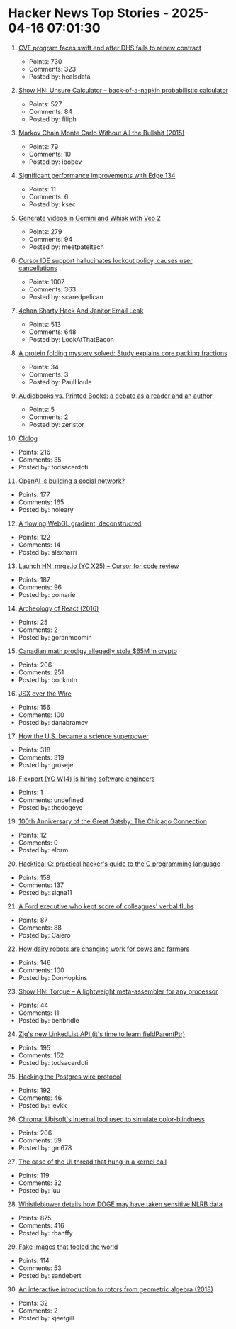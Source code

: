 # Hacker News Top Stories - 2025-04-16 07:01:30

1. [CVE program faces swift end after DHS fails to renew contract](https://www.csoonline.com/article/3963190/cve-program-faces-swift-end-after-dhs-fails-to-renew-contract-leaving-security-flaw-tracking-in-limbo.html)
   - Points: 730
   - Comments: 323
   - Posted by: healsdata

2. [Show HN: Unsure Calculator – back-of-a-napkin probabilistic calculator](https://filiph.github.io/unsure/)
   - Points: 527
   - Comments: 84
   - Posted by: filiph

3. [Markov Chain Monte Carlo Without All the Bullshit (2015)](https://www.jeremykun.com/2015/04/06/markov-chain-monte-carlo-without-all-the-bullshit/)
   - Points: 79
   - Comments: 10
   - Posted by: ibobev

4. [Significant performance improvements with Edge 134](https://blogs.windows.com/msedgedev/2025/04/10/significant-performance-improvements-with-edge-134/)
   - Points: 11
   - Comments: 6
   - Posted by: ksec

5. [Generate videos in Gemini and Whisk with Veo 2](https://blog.google/products/gemini/video-generation/)
   - Points: 279
   - Comments: 94
   - Posted by: meetpateltech

6. [Cursor IDE support hallucinates lockout policy, causes user cancellations](https://old.reddit.com/r/cursor/comments/1jyy5am/psa_cursor_now_restricts_logins_to_a_single/)
   - Points: 1007
   - Comments: 363
   - Posted by: scaredpelican

7. [4chan Sharty Hack And Janitor Email Leak](https://knowyourmeme.com/memes/events/april-2025-4chan-sharty-hack-and-janitor-email-leak)
   - Points: 513
   - Comments: 648
   - Posted by: LookAtThatBacon

8. [A protein folding mystery solved: Study explains core packing fractions](https://phys.org/news/2025-03-protein-mystery-core-fractions.html)
   - Points: 34
   - Comments: 3
   - Posted by: PaulHoule

9. [Audiobooks vs. Printed Books: a debate as a reader and an author](https://newsandreviews.substack.com/p/audiobooks-vs-printed-books-a-debate)
   - Points: 5
   - Comments: 2
   - Posted by: zeristor

10. [Clolog](https://github.com/bobschrag/clolog)
   - Points: 216
   - Comments: 35
   - Posted by: todsacerdoti

11. [OpenAI is building a social network?](https://www.theverge.com/openai/648130/openai-social-network-x-competitor)
   - Points: 177
   - Comments: 165
   - Posted by: noleary

12. [A flowing WebGL gradient, deconstructed](https://alexharri.com/blog/webgl-gradients)
   - Points: 122
   - Comments: 14
   - Posted by: alexharri

13. [Launch HN: mrge.io (YC X25) – Cursor for code review](undefined)
   - Points: 187
   - Comments: 96
   - Posted by: pomarie

14. [Archeology of React (2016)](https://legacy.reactjs.org/blog/2016/09/28/our-first-50000-stars.html)
   - Points: 25
   - Comments: 2
   - Posted by: goranmoomin

15. [Canadian math prodigy allegedly stole $65M in crypto](https://www.theglobeandmail.com/business/economy/article-math-prodigy-cryptocurrency-enforcement-united-states/)
   - Points: 206
   - Comments: 251
   - Posted by: bookmtn

16. [JSX over the Wire](https://overreacted.io/jsx-over-the-wire/)
   - Points: 156
   - Comments: 100
   - Posted by: danabramov

17. [How the U.S. became a science superpower](https://steveblank.com/2025/04/15/how-the-u-s-became-a-science-superpower/)
   - Points: 318
   - Comments: 319
   - Posted by: groseje

18. [Flexport (YC W14) is hiring software engineers](https://flexport.com)
   - Points: 1
   - Comments: undefined
   - Posted by: thedogeye

19. [100th Anniversary of the Great Gatsby: The Chicago Connection](https://www.chicagotribune.com/2025/04/09/photos-chicagos-connection-to-the-great-gatsby/)
   - Points: 12
   - Comments: 0
   - Posted by: elorm

20. [Hacktical C: practical hacker's guide to the C programming language](https://github.com/codr7/hacktical-c)
   - Points: 158
   - Comments: 137
   - Posted by: signa11

21. [A Ford executive who kept score of colleagues' verbal flubs](https://www.wsj.com/lifestyle/ford-motor-mike-obrien-malaprops-6e560520)
   - Points: 87
   - Comments: 88
   - Posted by: Caiero

22. [How dairy robots are changing work for cows and farmers](https://spectrum.ieee.org/lely-dairy-robots)
   - Points: 146
   - Comments: 100
   - Posted by: DonHopkins

23. [Show HN: Torque – A lightweight meta-assembler for any processor](https://benbridle.com/projects/torque.html)
   - Points: 44
   - Comments: 11
   - Posted by: benbridle

24. [Zig's new LinkedList API (it's time to learn fieldParentPtr)](https://www.openmymind.net/Zigs-New-LinkedList-API/)
   - Points: 195
   - Comments: 152
   - Posted by: todsacerdoti

25. [Hacking the Postgres wire protocol](https://pgdog.dev/blog/hacking-postgres-wire-protocol)
   - Points: 192
   - Comments: 46
   - Posted by: levkk

26. [Chroma: Ubisoft's internal tool used to simulate color-blindness](https://github.com/ubisoft/Chroma)
   - Points: 206
   - Comments: 59
   - Posted by: gm678

27. [The case of the UI thread that hung in a kernel call](https://devblogs.microsoft.com/oldnewthing/20250411-00/?p=111066)
   - Points: 119
   - Comments: 32
   - Posted by: luu

28. [Whistleblower details how DOGE may have taken sensitive NLRB data](https://www.npr.org/2025/04/15/nx-s1-5355896/doge-nlrb-elon-musk-spacex-security)
   - Points: 875
   - Comments: 416
   - Posted by: rbanffy

29. [Fake images that fooled the world](https://www.theguardian.com/artanddesign/2025/apr/12/28-fake-images-that-fooled-the-world)
   - Points: 114
   - Comments: 53
   - Posted by: sandebert

30. [An interactive introduction to rotors from geometric algebra (2018)](https://marctenbosch.com/quaternions/)
   - Points: 32
   - Comments: 2
   - Posted by: kjeetgill


